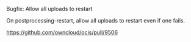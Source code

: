 Bugfix: Allow all uploads to restart

On postprocessing-restart, allow all uploads to restart even if one fails.

https://github.com/owncloud/ocis/pull/9506
